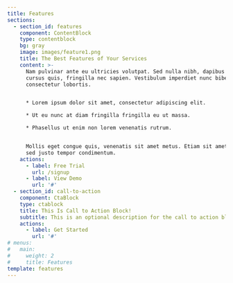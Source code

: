 ```yaml
---
title: Features
sections:
  - section_id: features
    component: ContentBlock
    type: contentblock
    bg: gray
    image: images/feature1.png
    title: The Best Features of Your Services
    content: >-
      Nam pulvinar ante eu ultricies volutpat. Sed nulla nibh, dapibus sit amet
      cursus quis, fringilla nec sapien. Vestibulum imperdiet nunc bibendum
      consectetur lobortis.


      * Lorem ipsum dolor sit amet, consectetur adipiscing elit.

      * Ut eu nunc at diam fringilla fringilla eu ut massa.

      * Phasellus ut enim non lorem venenatis rutrum.


      Mollis eget congue quis, venenatis sit amet metus. Etiam sit amet tortor
      sed justo tempor condimentum.
    actions:
      - label: Free Trial
        url: /signup
      - label: View Demo
        url: '#'
  - section_id: call-to-action
    component: CtaBlock
    type: ctablock
    title: This Is Call to Action Block!
    subtitle: This is an optional description for the call to action block.
    actions:
      - label: Get Started
        url: '#'
# menus:
#   main:
#     weight: 2
#     title: Features
template: features
---
```


